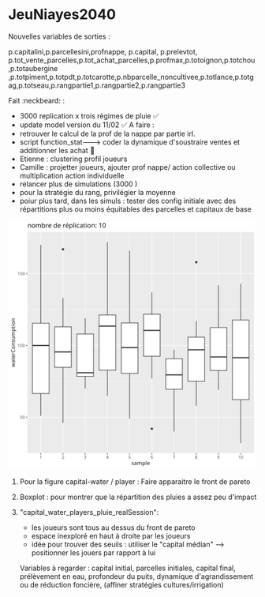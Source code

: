# JeuNiayes2040

Nouvelles variables de sorties :

p.capitalini,p.parcellesini,profnappe, p.capital, p.prelevtot, p.tot_vente_parcelles,p.tot_achat_parcelles,p.profmax,p.totoignon,p.totchou,p.totaubergine
,p.totpiment,p.totpdt,p.totcarotte,p.nbparcelle_noncultivee,p.totlance,p.totgag,p.totseau,p.rangpartie1,p.rangpartie2,p.rangpartie3

Fait :neckbeard: : 
- 3000 replication  x trois régimes de pluie :white_check_mark:
- update model version du 11/02 :white_check_mark:
A faire :
- retrouver le calcul de la prof de la nappe par partie irl.
- script function_stat---> coder la dynamique d'soustraire ventes et additionner les achat :smoking:
- Etienne : clustering profil joueurs
- Camille : projetter joueurs, ajouter prof nappe/ action collective ou multiplication action individuelle
- relancer plus de simulations (3000 )
- pour la stratégie du rang, privilégier la moyenne
- poiur plus tard, dans les simuls : tester des config initiale avec des répartitions plus ou moins équitables des parcelles et capitaux de base

![dd](img/sample/sample10.png)


1. Pour la figure capital-water / player : 
	Faire apparaitre le front de pareto

2. Boxplot : pour montrer que la répartition des pluies a assez peu d'impact

3. "capital_water_players_pluie_realSession":
	- les joueurs sont tous au dessus du front de pareto
	- espace inexploré en haut à droite par les joueurs
	- idée pour trouver des seuils : utiliser le "capital médian" --> positionner les jouers par rapport à lui
	
	Variables à regarder :
	capital initial, parcelles initiales, capital final, prélèvement en eau, profondeur du puits, dynamique d'agrandissement ou de réduction foncière, (affiner stratégies cultures/irrigation)
	
